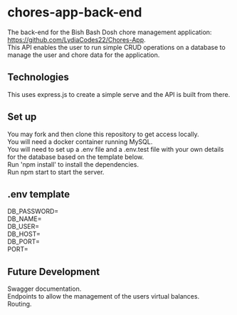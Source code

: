 # chores-app-back-end
The back-end for the Bish Bash Dosh chore management application: https://github.com/LydiaCodes22/Chores-App. \
This API enables the user to run simple CRUD operations on a database to manage the user and chore data for the application. 

## Technologies
This uses express.js to create a simple serve and the API is built from there.

## Set up
You may fork and then clone this repository to get access locally. \
You will need a docker container running MySQL. \
You will need to set up a .env file and a .env.test file with your own details for the database based on the template below. \
Run 'npm install' to install the dependencies. \
Run npm start to start the server.

## .env template
 DB_PASSWORD= \
 DB_NAME= \
 DB_USER= \
 DB_HOST= \
 DB_PORT= \
 PORT=
 
 ## Future Development
 Swagger documentation. \
 Endpoints to allow the management of the users virtual balances. \
 Routing.
